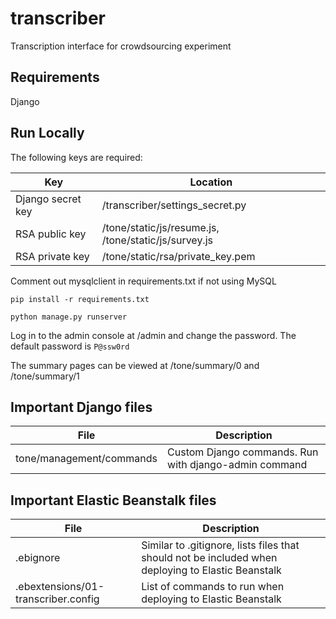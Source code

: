 # transcriber

Transcription interface for crowdsourcing experiment

## Requirements

Django

## Run Locally

The following keys are required:

| Key | Location |
|---|---|
| Django secret key | /transcriber/settings_secret.py |
| RSA public key | /tone/static/js/resume.js, /tone/static/js/survey.js |
| RSA private key | /tone/static/rsa/private_key.pem |

Comment out mysqlclient in requirements.txt if not using MySQL

```pip install -r requirements.txt```

```python manage.py runserver```

Log in to the admin console at /admin and change the password. The default password is ```P@ssw0rd```

The summary pages can be viewed at /tone/summary/0 and /tone/summary/1

## Important Django files

| File | Description |
|---|---|
| tone/management/commands | Custom Django commands. Run with django-admin command |

## Important Elastic Beanstalk files

| File | Description |
|---|---|
| .ebignore | Similar to .gitignore, lists files that should not be included when deploying to Elastic Beanstalk |
| .ebextensions/01-transcriber.config | List of commands to run when deploying to Elastic Beanstalk |
